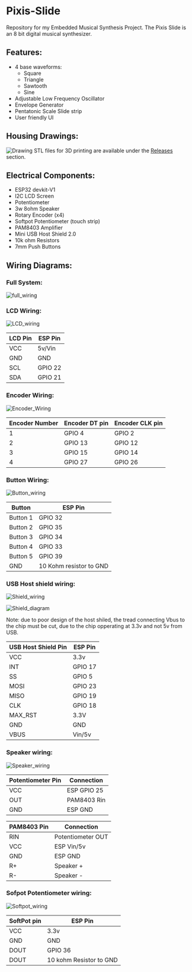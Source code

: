 # Pixis-Slide
Repository for my Embedded Musical Synthesis Project. The Pixis Slide is an 8 bit digital musical synthesizer.

## Features:
- 4 base waveforms:
     - Square
     - Triangle
     - Sawtooth
     - Sine
- Adjustable Low Frequency Oscillator
- Envelope Generator
- Pentatonic Scale Slide strip
- User friendly UI

## Housing Drawings:

![Drawing](/media/Pixis%20Drawing.png)
STL files for 3D printing are available under the [Releases](https://github.com/TheSeaUrchin/Pixis-Slide/releases) section.


## Electrical Components:

- ESP32 devkit-V1
- I2C LCD Screen
- Potentiometer
- 3w 8ohm Speaker
- Rotary Encoder (x4)
- Softpot Potentiometer (touch strip)
- PAM8403 Amplifier
- Mini USB Host Shield 2.0
- 10k ohm Resistors
- 7mm Push Buttons


## Wiring Diagrams:

### Full System:

![full_wiring](/media/overall_wiring.png)

### LCD Wiring:

![LCD_wiring](/media/LCD_wiring.png)

|LCD Pin  | ESP Pin |
| -------- | ------- |
| VCC | 5v/Vin|
| GND | GND|
| SCL | GPIO 22 |
| SDA | GPIO 21 |

### Encoder Wiring:

![Encoder_Wiring](/media/encoder_wiring.png)

| Encoder Number | Encoder DT pin| Encoder CLK pin |
| -------- | ------- | -----|
|1| GPIO 4 | GPIO 2|
|2| GPIO 13| GPIO 12|
|3| GPIO 15| GPIO 14|
|4| GPIO 27| GPIO 26|

### Button Wiring:

![Button_wiring](/media/button_wiring.png)

|Button|ESP Pin|
|--|--|
|Button 1|GPIO 32|
|Button 2|GPIO 35|
|Button 3|GPIO 34|
|Button 4|GPIO 33|
|Button 5|GPIO 39|
|GND|10 Kohm resistor to GND|


### USB Host shield wiring:

![Shield_wiring](/media/host_shield_wiring.png)

![Shield_diagram](/media/shield_diagram.png)

Note: due to poor design of the host shiled, the tread connecting Vbus to the chip must be cut, due to the chip opperating at 3.3v and not 5v from USB.

|USB Host Shield Pin  | ESP Pin |
| -------- | ------- |
| VCC | 3.3v |
| INT| GPIO 17|
| SS| GPIO 5|
| MOSI| GPIO 23|
| MISO| GPIO 19|
| CLK| GPIO 18|
| MAX_RST| 3.3V|
| GND| GND|
| VBUS| Vin/5v|

### Speaker wiring:

![Speaker_wiring](/media/speaker_wiring.png)

|Potentiometer Pin| Connection|
|---|---|
| VCC| ESP GPIO 25|
| OUT| PAM8403 Rin|
| GND| ESP GND|

|PAM8403 Pin| Connection|
|---|---|
|RIN| Potentiometer OUT|
|VCC| ESP Vin/5v|
|GND| ESP GND|
|R+| Speaker +|
|R-| Speaker -|


### Sofpot Potentiometer wiring:

![Softpot_wiring](/media/softpot_wiring.png)

|SoftPot pin| ESP Pin|
|--|--|
|VCC|3.3v|
|GND| GND |
|DOUT|GPIO 36|
|DOUT| 10 kohm Resistor to GND|